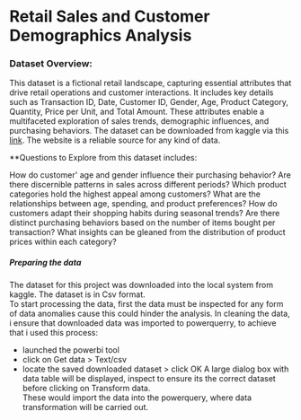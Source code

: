 # Retail Sales and Customer Demographics Analysis

### Dataset Overview:

This dataset is a fictional retail landscape, capturing essential attributes that drive retail operations and customer interactions. 
It includes key details such as Transaction ID, Date, Customer ID, Gender, Age, Product Category, Quantity, Price per Unit, and Total Amount. 
These attributes enable a multifaceted exploration of sales trends, demographic influences, and purchasing behaviors.
The dataset can be downloaded from kaggle via this [link](https://www.kaggle.com/datasets/mohammadtalib786/retail-sales-dataset/data). The website is a reliable source for any kind of data.

**Questions to Explore from this dataset includes:

How do customer' age and gender influence their purchasing behavior?
Are there discernible patterns in sales across different periods?
Which product categories hold the highest appeal among customers?
What are the relationships between age, spending, and product preferences?
How do customers adapt their shopping habits during seasonal trends?
Are there distinct purchasing behaviors based on the number of items bought per transaction?
What insights can be gleaned from the distribution of product prices within each category?

##### Preparing the data

The dataset for this project was downloaded into the local system from kaggle. The dataset is in Csv format.<br>
To start processing the data, first the data must be inspected for any form of data anomalies cause this could hinder the analysis. In cleaning the data, i ensure that downloaded data was imported to powerquerry, to achieve that i used this process:
* launched the powerbi tool
* click on Get data > Text/csv
* locate the saved downloaded dataset > click OK
A large dialog box with data table will be displayed, inspect to ensure its the correct dataset before clicking on Transform data. <br>
These would import the data into the powerquery, where data transformation will be carried out. 


